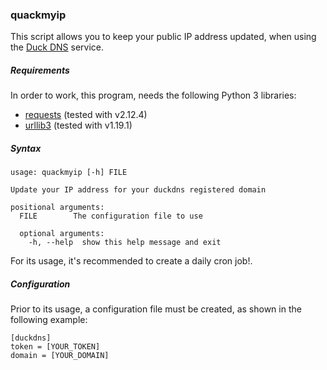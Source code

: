 ### quackmyip

This script allows you to keep your public IP address updated, when using the
[Duck DNS](https://www.duckdns.org/) service.  

##### Requirements
In order to work, this program, needs the following Python 3 libraries:
* [requests](http://docs.python-requests.org/en/master/) (tested with v2.12.4)
* [urllib3](https://urllib3.readthedocs.io/en/latest/)  (tested with v1.19.1)

##### Syntax
```
usage: quackmyip [-h] FILE

Update your IP address for your duckdns registered domain

positional arguments:
  FILE        The configuration file to use

  optional arguments:
    -h, --help  show this help message and exit

```
For its usage, it's recommended to create a daily cron job!.

##### Configuration
Prior to its usage, a configuration file must be created, as shown in the following example:
```
[duckdns]
token = [YOUR_TOKEN]
domain = [YOUR_DOMAIN]

```
